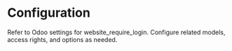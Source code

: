 # Configuration

Refer to Odoo settings for website_require_login. Configure related models, access rights, and options as needed.
